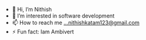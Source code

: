 - 👋 Hi, I’m Nithish
- 👀 I’m interested in software development
- 📫 How to reach me ...nithishkatam123@gmail.com
- ⚡ Fun fact: Iam Ambivert

<!---
nithish-hash/nithish-hash is a ✨ special ✨ repository because its `README.md` (this file) appears on your GitHub profile.
You can click the Preview link to take a look at your changes.
--->
